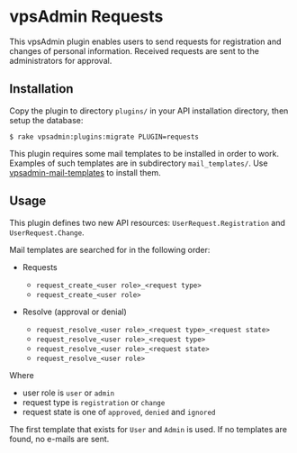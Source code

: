 vpsAdmin Requests
=================

This vpsAdmin plugin enables users to send requests for registration and
changes of personal information. Received requests are sent to the administrators
for approval.

## Installation
Copy the plugin to directory `plugins/` in your API installation directory, then
setup the database:

    $ rake vpsadmin:plugins:migrate PLUGIN=requests

This plugin requires some mail templates to be installed in order to work.
Examples of such templates are in subdirectory `mail_templates/`. Use
[vpsadmin-mail-templates](https://github.com/vpsfreecz/vpsadmin-mail-templates)
to install them.

## Usage
This plugin defines two new API resources: `UserRequest.Registration` and
`UserRequest.Change`.

Mail templates are searched for in the following order:

- Requests
  - `request_create_<user role>_<request type>`
  - `request_create_<user role>`

- Resolve (approval or denial)
  - `request_resolve_<user role>_<request type>_<request state>`
  - `request_resolve_<user role>_<request type>`
  - `request_resolve_<user role>_<request state>`
  - `request_resolve_<user role>`

Where

- user role is `user` or `admin`
- request type is `registration` or `change`
- request state is one of `approved`, `denied` and `ignored`

The first template that exists for `User` and `Admin` is used. If no templates
are found, no e-mails are sent.
